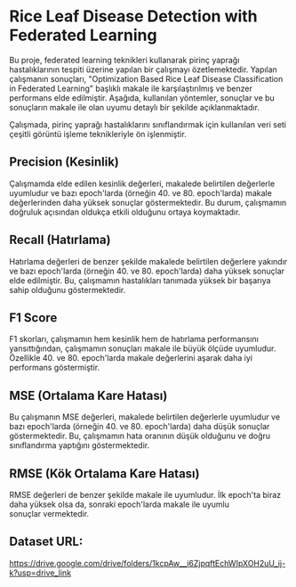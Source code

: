 # Rice Leaf Disease Detection with Federated Learning

Bu proje, federated learning teknikleri kullanarak pirinç yaprağı hastalıklarının tespiti üzerine yapılan bir çalışmayı özetlemektedir. Yapılan çalışmanın sonuçları, "Optimization Based Rice Leaf Disease Classification in Federated Learning" başlıklı makale ile karşılaştırılmış ve benzer performans elde edilmiştir. Aşağıda, kullanılan yöntemler, sonuçlar ve bu sonuçların makale ile olan uyumu detaylı bir şekilde açıklanmaktadır.

Çalışmada, pirinç yaprağı hastalıklarını sınıflandırmak için kullanılan veri seti çeşitli görüntü işleme teknikleriyle ön işlenmiştir.

## Precision (Kesinlik)

Çalışmamda elde edilen kesinlik değerleri, makalede belirtilen değerlerle uyumludur ve bazı epoch'larda (örneğin 40. ve 80. epoch'larda) makale değerlerinden daha yüksek sonuçlar göstermektedir. Bu durum, çalışmamın doğruluk açısından oldukça etkili olduğunu ortaya koymaktadır.

## Recall (Hatırlama)

Hatırlama değerleri de benzer şekilde makalede belirtilen değerlere yakındır ve bazı epoch'larda (örneğin 40. ve 80. epoch'larda) daha yüksek sonuçlar elde edilmiştir. Bu, çalışmamın hastalıkları tanımada yüksek bir başarıya sahip olduğunu göstermektedir.

## F1 Score

F1 skorları, çalışmamın hem kesinlik hem de hatırlama performansını yansıttığından, çalışmamın sonuçları makale ile büyük ölçüde uyumludur. Özellikle 40. ve 80. epoch'larda makale değerlerini aşarak daha iyi performans göstermiştir.

## MSE (Ortalama Kare Hatası)

Bu çalışmanın MSE değerleri, makalede belirtilen değerlerle uyumludur ve bazı epoch'larda (örneğin 40. ve 80. epoch'larda) daha düşük sonuçlar göstermektedir. Bu, çalışmamın hata oranının düşük olduğunu ve doğru sınıflandırma yaptığını göstermektedir.

## RMSE (Kök Ortalama Kare Hatası)

RMSE değerleri de benzer şekilde makale ile uyumludur. İlk epoch'ta biraz daha yüksek olsa da, sonraki epoch'larda makale ile uyumlu sonuçlar vermektedir.
## Dataset URL:
https://drive.google.com/drive/folders/1kcpAw__i6ZjpqftEchWIpXOH2uU_ij-k?usp=drive_link
